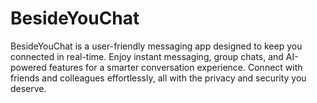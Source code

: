 # BesideYouChat
BesideYouChat is a user-friendly messaging app designed to keep you connected in real-time. Enjoy instant messaging, group chats, and AI-powered features for a smarter conversation experience. Connect with friends and colleagues effortlessly, all with the privacy and security you deserve.
